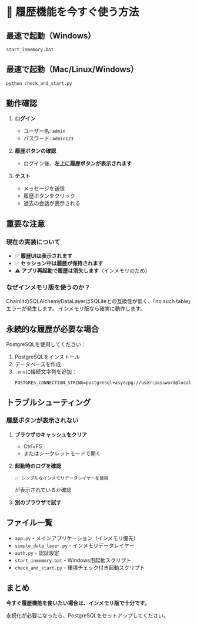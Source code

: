 # 🎯 履歴機能を今すぐ使う方法

## 最速で起動（Windows）

```cmd
start_inmemory.bat
```

## 最速で起動（Mac/Linux/Windows）

```bash
python check_and_start.py
```

## 動作確認

1. **ログイン**
   - ユーザー名: `admin`
   - パスワード: `admin123`

2. **履歴ボタンの確認**
   - ログイン後、**左上に履歴ボタンが表示されます**

3. **テスト**
   - メッセージを送信
   - 履歴ボタンをクリック
   - 過去の会話が表示される

## 重要な注意

### 現在の実装について

- ✅ **履歴UIは表示されます**
- ✅ **セッション中は履歴が保持されます**
- ⚠️ **アプリ再起動で履歴は消失します**（インメモリのため）

### なぜインメモリ版を使うのか？

ChainlitのSQLAlchemyDataLayerはSQLiteとの互換性が低く、「no such table」エラーが発生します。
インメモリ版なら確実に動作します。

## 永続的な履歴が必要な場合

PostgreSQLを使用してください：

1. PostgreSQLをインストール
2. データベースを作成
3. `.env`に接続文字列を追加：
   ```env
   POSTGRES_CONNECTION_STRING=postgresql+asyncpg://user:password@localhost/dbname
   ```

## トラブルシューティング

### 履歴ボタンが表示されない

1. **ブラウザのキャッシュをクリア**
   - Ctrl+F5
   - またはシークレットモードで開く

2. **起動時のログを確認**
   ```
   ✅ シンプルなインメモリデータレイヤーを使用
   ```
   が表示されているか確認

3. **別のブラウザで試す**

## ファイル一覧

- `app.py` - メインアプリケーション（インメモリ優先）
- `simple_data_layer.py` - インメモリデータレイヤー
- `auth.py` - 認証設定
- `start_inmemory.bat` - Windows用起動スクリプト
- `check_and_start.py` - 環境チェック付き起動スクリプト

## まとめ

**今すぐ履歴機能を使いたい場合は、インメモリ版で十分です。**

永続化が必要になったら、PostgreSQLをセットアップしてください。
